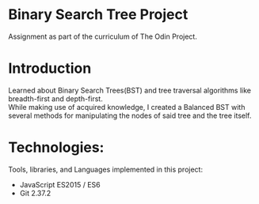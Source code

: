 # Binary Search Tree Project
Assignment as part of the curriculum of The Odin Project.

# Introduction
Learned about Binary Search Trees(BST) and tree traversal algorithms like breadth-first and depth-first.  
While making use of acquired knowledge, I created a Balanced BST with several methods for manipulating the nodes of said tree and the tree itself.

# Technologies:
Tools, libraries, and Languages implemented in this project:
- JavaScript ES2015 / ES6
- Git 2.37.2
